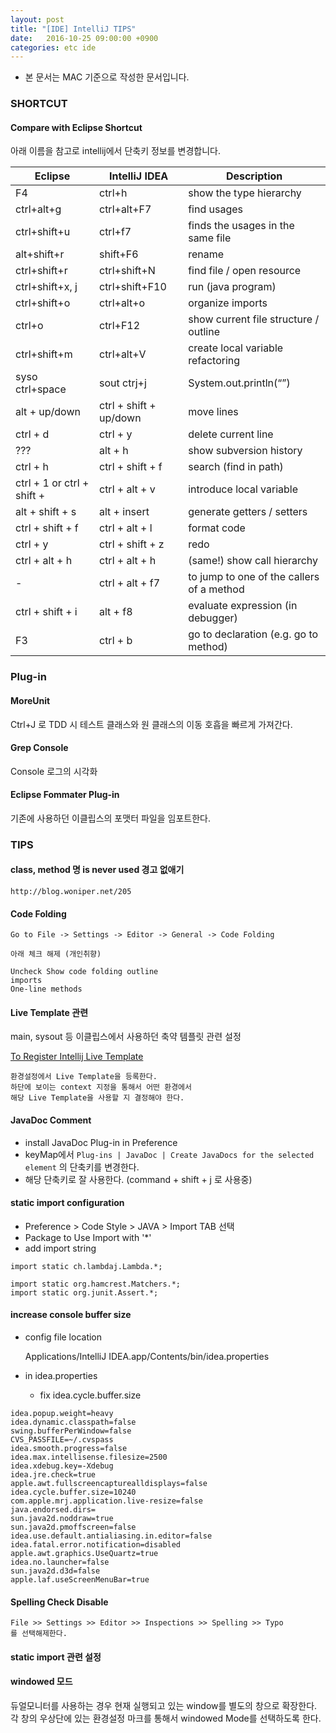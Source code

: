 ```yaml
---
layout: post
title: "[IDE] IntelliJ TIPS"
date:   2016-10-25 09:00:00 +0900
categories: etc ide
---
```


 - 본 문서는 MAC 기준으로 작성한 문서입니다. 

### SHORTCUT

#### Compare with Eclipse Shortcut
아래 이름을 참고로 intellij에서 단축키 정보를 변경합니다.

Eclipse	| IntelliJ IDEA | Description
------------- | ------------- | -------------
F4	|ctrl+h|	show the type hierarchy
ctrl+alt+g	|ctrl+alt+F7|	find usages
ctrl+shift+u|	ctrl+f7	|finds the usages in the same file
alt+shift+r	|shift+F6	|rename
ctrl+shift+r|	ctrl+shift+N	|find file / open resource
ctrl+shift+x, j	|ctrl+shift+F10|	run (java program)
ctrl+shift+o|	ctrl+alt+o	|organize imports
ctrl+o	|ctrl+F12	|show current file structure / outline
ctrl+shift+m	|ctrl+alt+V	|create local variable refactoring
syso ctrl+space	|sout ctrj+j	|System.out.println(“”)
alt + up/down	|ctrl + shift + up/down|	move lines
ctrl + d	|ctrl + y	|delete current line
???	|alt + h	|show subversion history
ctrl + h	|ctrl + shift + f	|search (find in path)
ctrl + 1 or ctrl + shift +  |	ctrl + alt + v	|introduce local variable
alt + shift + s	|alt + insert|	generate getters / setters
ctrl + shift + f|	ctrl + alt + l	|format code
ctrl + y	|ctrl + shift + z	|redo
ctrl + alt + h	|ctrl + alt + h |(same!)	show call hierarchy
-	|ctrl + alt + f7|	to jump to one of the callers of a method
ctrl + shift + i|	alt + f8 |	evaluate expression (in debugger)
F3	|ctrl + b	|go to declaration (e.g. go to method)

### Plug-in

#### MoreUnit
Ctrl+J 로 TDD 시 테스트 클래스와 원 클래스의 이동 호흡을 빠르게 가져간다. 

#### Grep Console
Console 로그의 시각화

#### Eclipse Fommater Plug-in
기존에 사용하던 이클립스의 포맷터 파일을 임포트한다.

### TIPS

#### class, method 명 is never used 경고 없애기
~~~
http://blog.woniper.net/205
~~~

#### Code Folding 
~~~
Go to File -> Settings -> Editor -> General -> Code Folding

아래 체크 해제 (개인취향)

Uncheck Show code folding outline
imports
One-line methods
~~~

#### Live Template 관련
main, sysout 등 이클립스에서 사용하던 축약 템플릿 관련 설정

[To Register Intellij Live Template](http://uncle-bae.blogspot.kr/2015/09/intellij-live-template.html)

~~~
환경설정에서 Live Template을 등록한다. 
하단에 보이는 context 지정을 통해서 어떤 환경에서 
해당 Live Template을 사용할 지 결정해야 한다.
~~~

#### JavaDoc Comment
- install JavaDoc Plug-in in Preference
- keyMap에서 `Plug-ins | JavaDoc | Create JavaDocs for the selected element` 의 단축키를 변경한다.
- 해당 단축키로 잘 사용한다. (command + shift + j 로 사용중)

#### static import configuration
 - Preference > Code Style > JAVA > Import TAB 선택
 - Package to Use Import with '*'
 - add import string 

~~~
import static ch.lambdaj.Lambda.*;

import static org.hamcrest.Matchers.*;
import static org.junit.Assert.*;
~~~

#### increase console buffer size 
- config file location

	Applications/IntelliJ IDEA.app/Contents/bin/idea.properties

- in idea.properties
	- fix idea.cycle.buffer.size
	
~~~
idea.popup.weight=heavy
idea.dynamic.classpath=false
swing.bufferPerWindow=false
CVS_PASSFILE=~/.cvspass
idea.smooth.progress=false
idea.max.intellisense.filesize=2500
idea.xdebug.key=-Xdebug
idea.jre.check=true
apple.awt.fullscreencapturealldisplays=false
idea.cycle.buffer.size=10240
com.apple.mrj.application.live-resize=false
java.endorsed.dirs=
sun.java2d.noddraw=true
sun.java2d.pmoffscreen=false
idea.use.default.antialiasing.in.editor=false
idea.fatal.error.notification=disabled
apple.awt.graphics.UseQuartz=true
idea.no.launcher=false
sun.java2d.d3d=false
apple.laf.useScreenMenuBar=true
~~~

#### Spelling Check Disable 

~~~
File >> Settings >> Editor >> Inspections >> Spelling >> Typo
를 선택해제한다.
~~~

#### static import 관련 설정

#### windowed 모드
듀얼모니터를 사용하는 경우 현재 실행되고 있는 window를 별도의 창으로 확장한다.
각 창의 우상단에 있는 환경설정 마크를 통해서 windowed Mode를 선택하도록 한다.

